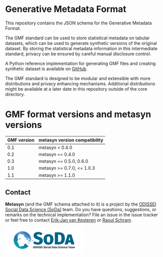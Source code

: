 # Generative Metadata Format

This repository contains the JSON schema for the Generative Metadata Format.

The GMF standard can be used to store statistical metadata on tabular datasets, which can be used
to generate synthetic versions of the original dataset. By storing the statistical metadata information in
this intermediate standard, privacy can be ensured by careful manual disclosure control.

A Python reference implementation for generating GMF files and creating synthetic dataset is available on [GitHub](https://github.com/sodascience/metasynth).

The GMF standard is designed to be modular and extensible with more distributions and privacy enhancing mechanisms. Additional distributions might be available at a later date in this repository outside of the core directory.

# GMF format versions and metasyn versions

| GMF version | metasyn version compatibility |
| ----------- | ----------------------------- |
| 0.1         | metasyn < 0.4.0               |
| 0.2         | metasyn == 0.4.0              |
| 0.3         | metasyn == 0.5.0, 0.6.0       |
| 1.0         | metasyn >= 0.7.0, <= 1.0.3    |
| 1.1         | metasyn >= 1.1.0              |

<!-- CONTACT -->
## Contact
**Metasyn** (and the GMF schema attached to it) is a project by the [ODISSEI Social Data Science (SoDa)](https://odissei-data.nl/nl/soda/) team.
Do you have questions, suggestions, or remarks on the technical implementation? File an issue in the issue tracker or feel free to contact [Erik-Jan van Kesteren](https://github.com/vankesteren) or [Raoul Schram](https://github.com/qubixes).

<img src="soda.png" alt="SoDa logo" width="250px"/> 
